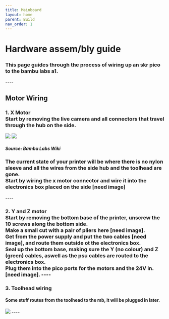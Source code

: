 ```yaml
---
title: Mainboard
layout: home
parent: Build
nav_order: 1
---
```



<h1>Hardware assem/bly guide</h1>
<h3>This page guides through the process of wiring up an skr pico to the bambu labs a1.</h3>
----
<h2>Motor Wiring</h2>
<h3>1. X Motor
<br>Start by removing the live camera and all connectors that travel through the hub on the side.
</h3>
<image src="hub_removal_1.jpg">
<image src="camera_and_sleeve_1.jpg">
<h5>Source: Bambu Labs Wiki</h5>
<h3>The current state of your printer will be where there is no nylon sleeve and all the wires from the side hub and the toolhead are gone.
<br>Start by wiring the x motor connector and wire it into the electronics box placed on the side [need image]
</h3>
----
<h3>2. Y and Z motor 
<br>Start by removing the bottom base of the printer, unscrew the 10 screws along the bottom side.
<br>Make a small cut with a pair of pliers here [need image].
<br>Get from the power supply and put the two cables [need image], and route them outside ot the electronics box.
<br>Seal up the bottom base, making sure the Y (no colour) and Z (green) cables, aswell as the psu cables are routed to the electronics box.
<br>Plug them into the pico ports for the motors and the 24V in. [need image].
----
<h3>3. Toolhead wiring</h3>
<h4>Some stuff routes from the toolhead to the mb, it will be plugged in later.</h4>
<image src="Images/Pinout/mainboard_plugging.png">
----
